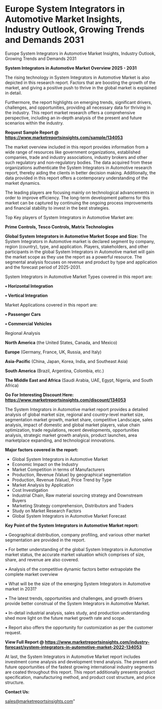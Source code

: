 # Europe System Integrators in Automotive Market Insights, Industry Outlook, Growing Trends and Demands 2031
Europe System Integrators in Automotive Market Insights, Industry Outlook, Growing Trends and Demands 2031

<Strong> System Integrators in Automotive Market Overview 2025 - 2031</strong>

The rising technology in System Integrators in Automotive Market is also depicted in this research report. Factors that are boosting the growth of the market, and giving a positive push to thrive in the global market is explained in detail.

Furthermore, the report highlights on emerging trends, significant drivers, challenges, and opportunities, providing all necessary data for thriving in the industry. This report market research offers a comprehensive perspective, including an in-depth analysis of the present and future scenarios within the industry.

<strong>Request Sample Report @ <a href=https://www.marketreportsinsights.com/sample/134053>https://www.marketreportsinsights.com/sample/134053</a></strong>

The market overview included in this report provides information from a wide range of resources like government organizations, established companies, trade and industry associations, industry brokers and other such regulatory and non-regulatory bodies. The data acquired from these organizations authenticate the System Integrators in Automotive research report, thereby aiding the clients in better decision making. Additionally, the data provided in this report offers a contemporary understanding of the market dynamics.

The leading players are focusing mainly on technological advancements in order to improve efficiency. The long-term development patterns for this market can be captured by continuing the ongoing process improvements and financial stability to invest in the best strategies.

Top Key players of System Integrators in Automotive Market are:

<strong>Prime Controls, Tesco Controls, Matrix Technologies</strong>

<strong><b>Global System Integrators in Automotive Market Scope and Size:</b></strong>
The System Integrators in Automotive market is declared segment by company, region (country), type, and application. Players, stakeholders, and other participants in the global System Integrators in Automotive market will gain the market scope as they use the report as a powerful resource. The segmental analysis focuses on revenue and product by type and application and the forecast period of 2025-2031.

System Integrators in Automotive Market Types covered in this report are:

<strong>• Horizontal Integration

• Vertical Integration</strong>

Market Applications covered in this report are:

<strong>• Passenger Cars

• Commercial Vehicles</strong> 

Regional Analysis

<strong>North America</strong> (the United States, Canada, and Mexico)

<strong>Europe</strong> (Germany, France, UK, Russia, and Italy)

<strong>Asia-Pacific</strong> (China, Japan, Korea, India, and Southeast Asia)

<strong>South America</strong> (Brazil, Argentina, Colombia, etc.)

<strong>The Middle East and Africa</strong> (Saudi Arabia, UAE, Egypt, Nigeria, and South Africa)

<strong>Go For Interesting Discount Here: <a href=https://www.marketreportsinsights.com/discount/134053>https://www.marketreportsinsights.com/discount/134053</a></strong>

The System Integrators in Automotive market report provides a detailed analysis of global market size, regional and country-level market size, segmentation market growth, market share, competitive Landscape, sales analysis, impact of domestic and global market players, value chain optimization, trade regulations, recent developments, opportunities analysis, strategic market growth analysis, product launches, area marketplace expanding, and technological innovations.

<strong><b>Major factors covered in the report:</b></strong>
<ul>
  <li>Global System Integrators in Automotive Market </li>
  <li>Economic Impact on the Industry</li>
  <li>Market Competition in terms of Manufacturers</li>
  <li>Production, Revenue (Value) by geographical segmentation</li>
  <li>Production, Revenue (Value), Price Trend by Type</li>
  <li>Market Analysis by Application</li>
  <li>Cost Investigation</li>
  <li>Industrial Chain, Raw material sourcing strategy and Downstream Buyers</li>
  <li>Marketing Strategy comprehension, Distributors and Traders</li>
  <li>Study on Market Research Factors</li>
  <li>Global System Integrators in Automotive Market Forecast</li>
</ul>

<strong><b>Key Point of the System Integrators in Automotive Market report:</b></strong>

• Geographical distribution, company profiling, and various other market segmentation are provided in the report.

• For better understanding of the global System Integrators in Automotive market status, the accurate market valuation which comprises of size, share, and revenue are also covered.

• Analysis of the competitive dynamic factors better extrapolate the complete market overview

• What will be the size of the emerging System Integrators in Automotive market in 2031?

• The latest trends, opportunities and challenges, and growth drivers provide better construal of the System Integrators in Automotive Market.

• In-detail industrial analysis, sales study, and production understanding shed more light on the future market growth rate and scope.

• Report also offers the opportunity for customization as per the customer request.

<strong><b>View Full Report @ <a href=https://www.marketreportsinsights.com/industry-forecast/system-integrators-in-automotive-market-2022-134053>https://www.marketreportsinsights.com/industry-forecast/system-integrators-in-automotive-market-2022-134053</a></b></strong>


At last, the System Integrators in Automotive Market report includes investment come analysis and development trend analysis. The present and future opportunities of the fastest growing international industry segments are coated throughout this report. This report additionally presents product specification, manufacturing method, and product cost structure, and price structure.

<strong>Contact Us:</strong>

sales@marketreportsinsights.com"
